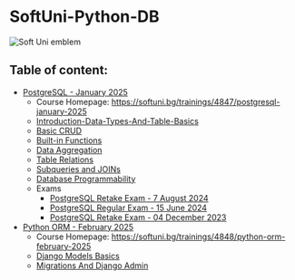 # SoftUni-Python-DB

![Soft Uni emblem](https://user-images.githubusercontent.com/122516587/212410967-a4c99491-17b3-4298-9205-6cbfb391cba4.png)

## Table of content:
  - [PostgreSQL - January 2025](https://github.com/Moramarth/Spare-Time-Scribbles/tree/main/SoftUni%20Python%20DB/PostgreSQL-January-2025)
    * Course Homepage: https://softuni.bg/trainings/4847/postgresql-january-2025
    * [Introduction-Data-Types-And-Table-Basics](https://github.com/Moramarth/Spare-Time-Scribbles/tree/main/SoftUni%20Python%20DB/PostgreSQL-January-2025/01-PostgreSQL-Introduction-Data-Types-And-Table-Basics)
    * [Basic CRUD](https://github.com/Moramarth/Spare-Time-Scribbles/tree/main/SoftUni%20Python%20DB/PostgreSQL-January-2025/02-PostgreSQL-Basic-CRUD)
    * [Built-in Functions](https://github.com/Moramarth/Spare-Time-Scribbles/tree/main/SoftUni%20Python%20DB/PostgreSQL-January-2025/03-PostgreSQL-Built-in-Functions)
    * [Data Aggregation](https://github.com/Moramarth/Spare-Time-Scribbles/tree/main/SoftUni%20Python%20DB/PostgreSQL-January-2025/04-PostgreSQL-Data-Aggregation)
    * [Table Relations](https://github.com/Moramarth/Spare-Time-Scribbles/tree/main/SoftUni%20Python%20DB/PostgreSQL-January-2025/05-PostgreSQL-Table-Relations)
    * [Subqueries and JOINs](https://github.com/Moramarth/Spare-Time-Scribbles/tree/main/SoftUni%20Python%20DB/PostgreSQL-January-2025/06-PostgreSQL-Subqueries-And-JOINs)
    * [Database Programmability](https://github.com/Moramarth/Spare-Time-Scribbles/tree/main/SoftUni%20Python%20DB/PostgreSQL-January-2025/07-PostgreSQL-Database-Programmability)
    * Exams
      * [PostgreSQL Retake Exam - 7 August 2024](https://github.com/Moramarth/Spare-Time-Scribbles/tree/main/SoftUni%20Python%20DB/PostgreSQL-January-2025/PostgreSQL%20Retake%20Exam%20-%207%20August%202024)
      * [PostgreSQL Regular Exam - 15 June 2024](https://github.com/Moramarth/Spare-Time-Scribbles/tree/main/SoftUni%20Python%20DB/PostgreSQL-January-2025/PostgreSQL%20Regular%20Exam%20-%2015%20June%202024)
      * [PostgreSQL Retake Exam - 04 December 2023](https://github.com/Moramarth/Spare-Time-Scribbles/tree/main/SoftUni%20Python%20DB/PostgreSQL-January-2025/PostgreSQL%20Retake%20Exam%20-%2004%20December%202023)
  - [Python ORM - February 2025](https://github.com/Moramarth/Spare-Time-Scribbles/tree/main/SoftUni%20Python%20DB/Python-ORM-February-2025)
    * Course Homepage: https://softuni.bg/trainings/4848/python-orm-february-2025
    * [Django Models Basics](https://github.com/Moramarth/Spare-Time-Scribbles/tree/main/SoftUni%20Python%20DB/Python-ORM-February-2025/02-Django-Models-Basics)
    * [Migrations And Django Admin](https://github.com/Moramarth/Spare-Time-Scribbles/tree/main/SoftUni%20Python%20DB/Python-ORM-February-2025/03-Migrations-and-Django-Admin)